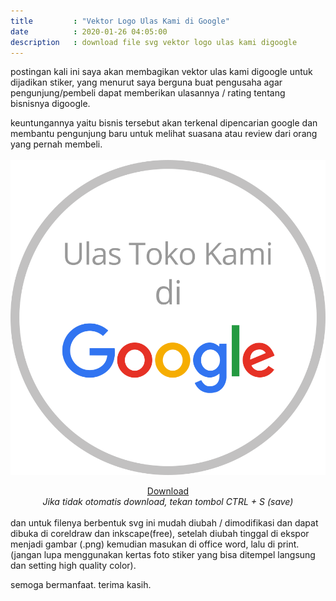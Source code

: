 ```yaml
---
title         : "Vektor Logo Ulas Kami di Google"
date          : 2020-01-26 04:05:00
description   : download file svg vektor logo ulas kami digoogle
---
```


postingan kali ini saya akan membagikan vektor ulas kami digoogle untuk dijadikan stiker, yang menurut saya berguna buat pengusaha agar pengunjung/pembeli dapat memberikan ulasannya / rating tentang bisnisnya digoogle.

keuntungannya yaitu bisnis tersebut akan terkenal dipencarian google dan membantu pengunjung baru untuk melihat suasana atau review dari orang yang pernah membeli.
<br><br>
![Ulas toko kami](/assets/post/Ulas%20Toko%20Kami%20di%20Google.png#center)
<div style='display:block;text-align:center;'><a href="http://zulfkr.my.id/external/Files/Vektor%20Ulas%20Toko%20Kami%20di%20Google.svg" class="btn-dl">Download</a><br>
<i>Jika tidak otomatis download, tekan tombol CTRL + S (save)</i></div>
<br>
dan untuk filenya berbentuk svg ini mudah diubah / dimodifikasi dan dapat dibuka di coreldraw dan inkscape(free), setelah diubah tinggal di ekspor menjadi gambar (.png) kemudian masukan di office word, lalu di print. (jangan lupa menggunakan kertas foto stiker yang bisa ditempel langsung dan setting high quality color).

semoga bermanfaat.
terima kasih.

